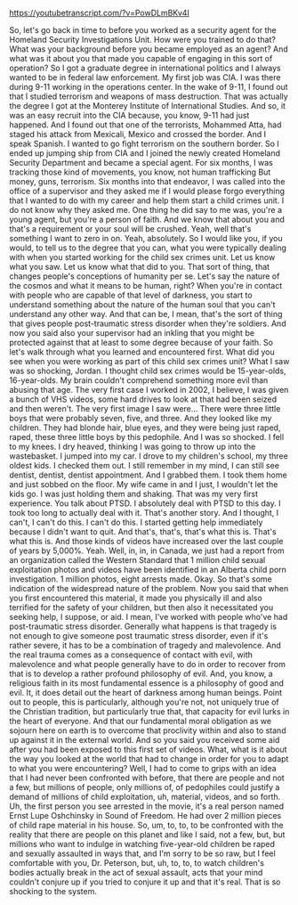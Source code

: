https://youtubetranscript.com/?v=PowDLmBKv4I

 So, let's go back in time to before you worked as a security agent for the Homeland Security Investigations Unit. How were you trained to do that? What was your background before you became employed as an agent? And what was it about you that made you capable of engaging in this sort of operation? So I got a graduate degree in international politics and I always wanted to be in federal law enforcement. My first job was CIA. I was there during 9-11 working in the operations center. In the wake of 9-11, I found out that I studied terrorism and weapons of mass destruction. That was actually the degree I got at the Monterey Institute of International Studies. And so, it was an easy recruit into the CIA because, you know, 9-11 had just happened. And I found out that one of the terrorists, Mohammed Atta, had staged his attack from Mexicali, Mexico and crossed the border. And I speak Spanish. I wanted to go fight terrorism on the southern border. So I ended up jumping ship from CIA and I joined the newly created Homeland Security Department and became a special agent. For six months, I was tracking those kind of movements, you know, not human trafficking But money, guns, terrorism. Six months into that endeavor, I was called into the office of a supervisor and they asked me if I would please forgo everything that I wanted to do with my career and help them start a child crimes unit. I do not know why they asked me. One thing he did say to me was, you're a young agent, but you're a person of faith. And we know that about you and that's a requirement or your soul will be crushed. Yeah, well that's something I want to zero in on. Yeah, absolutely. So I would like you, if you would, to tell us to the degree that you can, what you were typically dealing with when you started working for the child sex crimes unit. Let us know what you saw. Let us know what that did to you. That sort of thing, that changes people's conceptions of humanity per se. Let's say the nature of the cosmos and what it means to be human, right? When you're in contact with people who are capable of that level of darkness, you start to understand something about the nature of the human soul that you can't understand any other way. And that can be, I mean, that's the sort of thing that gives people post-traumatic stress disorder when they're soldiers. And now you said also your supervisor had an inkling that you might be protected against that at least to some degree because of your faith. So let's walk through what you learned and encountered first. What did you see when you were working as part of this child sex crimes unit? What I saw was so shocking, Jordan. I thought child sex crimes would be 15-year-olds, 16-year-olds. My brain couldn't comprehend something more evil than abusing that age. The very first case I worked in 2002, I believe, I was given a bunch of VHS videos, some hard drives to look at that had been seized and then weren't. The very first image I saw were... There were three little boys that were probably seven, five, and three. And they looked like my children. They had blonde hair, blue eyes, and they were being just raped, raped, these three little boys by this pedophile. And I was so shocked. I fell to my knees. I dry heaved, thinking I was going to throw up into the wastebasket. I jumped into my car. I drove to my children's school, my three oldest kids. I checked them out. I still remember in my mind, I can still see dentist, dentist, dentist appointment. And I grabbed them. I took them home and just sobbed on the floor. My wife came in and I just, I wouldn't let the kids go. I was just holding them and shaking. That was my very first experience. You talk about PTSD. I absolutely deal with PTSD to this day. I took too long to actually deal with it. That's another story. And I thought, I can't, I can't do this. I can't do this. I started getting help immediately because I didn't want to quit. And that's, that's, that's what this is. That's what this is. And those kinds of videos have increased over the last couple of years by 5,000%. Yeah. Well, in, in, in Canada, we just had a report from an organization called the Western Standard that 1 million child sexual exploitation photos and videos have been identified in an Alberta child porn investigation. 1 million photos, eight arrests made. Okay. So that's some indication of the widespread nature of the problem. Now you said that when you first encountered this material, it made you physically ill and also terrified for the safety of your children, but then also it necessitated you seeking help, I suppose, or aid. I mean, I've worked with people who've had post-traumatic stress disorder. Generally what happens is that tragedy is not enough to give someone post traumatic stress disorder, even if it's rather severe, it has to be a combination of tragedy and malevolence. And the real trauma comes as a consequence of contact with evil, with malevolence and what people generally have to do in order to recover from that is to develop a rather profound philosophy of evil. And, you know, a religious faith in its most fundamental essence is a philosophy of good and evil. It, it does detail out the heart of darkness among human beings. Point out to people, this is particularly, although you're not, not uniquely true of the Christian tradition, but particularly true that, that capacity for evil lurks in the heart of everyone. And that our fundamental moral obligation as we sojourn here on earth is to overcome that proclivity within and also to stand up against it in the external world. And so you said you received some aid after you had been exposed to this first set of videos. What, what is it about the way you looked at the world that had to change in order for you to adapt to what you were encountering? Well, I had to come to grips with an idea that I had never been confronted with before, that there are people and not a few, but millions of people, only millions of, of pedophiles could justify a demand of millions of child exploitation, uh, material, videos, and so forth. Uh, the first person you see arrested in the movie, it's a real person named Ernst Lupe Oshchinsky in Sound of Freedom. He had over 2 million pieces of child rape material in his house. So, um, to, to, to be confronted with the reality that there are people on this planet and like I said, not a few, but, but millions who want to indulge in watching five-year-old children be raped and sexually assaulted in ways that, and I'm sorry to be so raw, but I feel comfortable with you, Dr. Peterson, but, uh, to, to, to watch children's bodies actually break in the act of sexual assault, acts that your mind couldn't conjure up if you tried to conjure it up and that it's real. That is so shocking to the system.